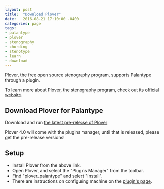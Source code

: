 ```yaml
---
layout: post
title:  "Download Plover"
date:   2016-08-21 17:10:00 -0400
categories: page
tags:
- palantype
- plover
- stenography
- chording
- stenotype
- learn
- download
---
```


Plover, the free open source stenography program, supports Palantype through a plugin.

To learn more about Plover, the stenography program, check out its [official website](/plover).

## Download Plover for Palantype

Download and run [the latest pre-release of Plover](https://github.com/openstenoproject/plover/releases)

Plover 4.0 will come with the plugins manager, until that is released, please get the pre-release versions!

## Setup

- Install Plover from the above link.
- Open Plover, and select the "Plugins Manager" from the toolbar.
- Find "plover_palantype" and select "Install".
- There are instructions on configuring machine on the [plugin's page](https://github.com/morinted/plover_palantype#plover-palantype).
